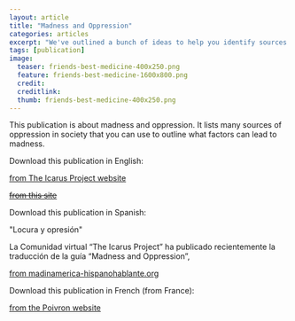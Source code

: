 ```yaml
---
layout: article
title: "Madness and Oppression"
categories: articles
excerpt: "We've outlined a bunch of ideas to help you identify sources of oppression in your life that can help you place and deal with them."
tags: [publication]
image:
  teaser: friends-best-medicine-400x250.png
  feature: friends-best-medicine-1600x800.png
  credit: 
  creditlink: 
  thumb: friends-best-medicine-400x250.png
---
```



This publication is about madness and oppression. It lists many sources of oppression in society that you can use to outline what factors can lead to madness.

Download this publication in English:

[from The Icarus Project website](http://theicarusproject.net/wp-content/uploads/2017/10/MadnessAndOppressionGuide-compressed.pdf)

~~[from this site](/images/fmtbm.pdf)~~

Download this publication in Spanish:

"Locura y opresión"

La Comunidad virtual “The Icarus Project” ha publicado recientemente la traducción de la guía “Madness and Oppression”, 

[from  madinamerica-hispanohablante.org](https://static1.squarespace.com/static/57bcd6322994ca36c2f0329b/t/5a81c32608522974e5e5c23f/1518453757058/Mapas+Locos.pdf)

Download this publication in French  (from France):

[from the Poivron website](https://icarus.poivron.org/folie-oppression-cartographier-nos-folies/)
